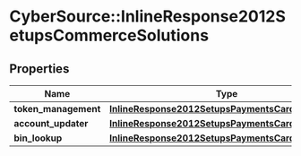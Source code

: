 # CyberSource::InlineResponse2012SetupsCommerceSolutions

## Properties
Name | Type | Description | Notes
------------ | ------------- | ------------- | -------------
**token_management** | [**InlineResponse2012SetupsPaymentsCardProcessing**](InlineResponse2012SetupsPaymentsCardProcessing.md) |  | [optional] 
**account_updater** | [**InlineResponse2012SetupsPaymentsCardProcessing**](InlineResponse2012SetupsPaymentsCardProcessing.md) |  | [optional] 
**bin_lookup** | [**InlineResponse2012SetupsPaymentsCardProcessing**](InlineResponse2012SetupsPaymentsCardProcessing.md) |  | [optional] 


